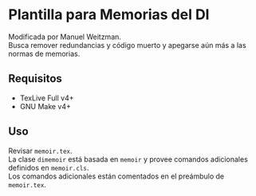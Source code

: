 # Plantilla para Memorias del DI
Modificada por Manuel Weitzman.  
Busca remover redundancias y código muerto y apegarse aún más a las normas de memorias.

## Requisitos
- TexLive Full v4+
- GNU Make v4+

## Uso
Revisar `memoir.tex`.  
La clase `dimemoir` está basada en `memoir` y provee comandos adicionales definidos en `memoir.cls`.  
Los comandos adicionales están comentados en el preámbulo de `memoir.tex`.
